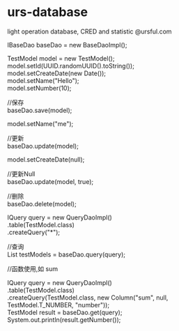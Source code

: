 # urs-database
light operation database, CRED and statistic  @ursful.com<br/>

IBaseDao<TestModel> baseDao = new BaseDaoImpl<TestModel>();<br/>

TestModel model = new TestModel();<br/>
model.setId(UUID.randomUUID().toString());<br/>
model.setCreateDate(new Date());<br/>
model.setName("Hello");<br/>
model.setNumber(10);<br/>

//保存<br/>
baseDao.save(model);<br/>
 
model.setName("me");<br/>

//更新<br/>
baseDao.update(model);<br/>

model.setCreateDate(null);<br/>

//更新Null<br/>
baseDao.update(model, true);<br/>

//删除<br/>
baseDao.delete(model);<br/>
        
IQuery<TestModel> query = new QueryDaoImpl<TestModel>()<br/>
.table(TestModel.class)<br/>
.createQuery("*");<br/>

//查询<br/>
List<TestModel> testModels = baseDao.query(query);<br/>

//函数使用,如 sum <br/>

IQuery<TestModel> query = new QueryDaoImpl<TestModel>()<br/>
.table(TestModel.class)<br/>
.createQuery(TestModel.class, new Column("sum", null, TestModel.T_NUMBER, "number"));<br/>
TestModel result = baseDao.get(query);<br/>
System.out.println(result.getNumber());<br/>
